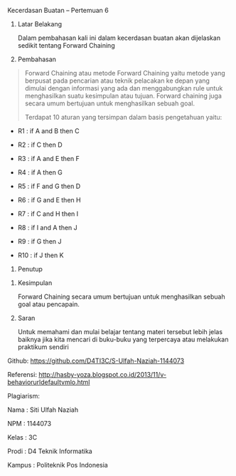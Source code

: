 Kecerdasan Buatan – Pertemuan 6

1.  Latar Belakang

    Dalam pembahasan kali ini dalam kecerdasan buatan akan dijelaskan
    sedikit tentang Forward Chaining

2.  Pembahasan

> Forward Chaining atau metode Forward Chaining yaitu metode yang
> berpusat pada pencarian atau teknik pelacakan ke depan yang dimulai
> dengan informasi yang ada dan menggabungkan rule untuk menghasilkan
> suatu kesimpulan atau tujuan. Forward chaining juga secara umum
> bertujuan untuk menghasilkan sebuah goal.
>
> Terdapat 10 aturan yang tersimpan dalam basis pengetahuan yaitu:

-   R1 : if A and B then C

-   R2 : if C then D

-   R3 : if A and E then F

-   R4 : if A then G

-   R5 : if F and G then D

-   R6 : if G and E then H

-   R7 : if C and H then I

-   R8 : if I and A then J

-   R9 : if G then J

-   R10 : if J then K

1.  Penutup

<!-- -->

1.  Kesimpulan

    Forward Chaining secara umum bertujuan untuk menghasilkan sebuah
    goal atau pencapain.

2.  Saran

    Untuk memahami dan mulai belajar tentang materi tersebut lebih jelas
    baiknya jika kita mencari di buku-buku yang terpercaya atau
    melakukan praktikum sendiri

Github: https://github.com/D4TI3C/S-Ulfah-Naziah-1144073

Referensi:
http://hasby-yoza.blogspot.co.id/2013/11/v-behaviorurldefaultvmlo.html

Plagiarism:

Nama : Siti Ulfah Naziah

NPM : 1144073

Kelas : 3C

Prodi : D4 Teknik Informatika

Kampus : Politeknik Pos Indonesia
